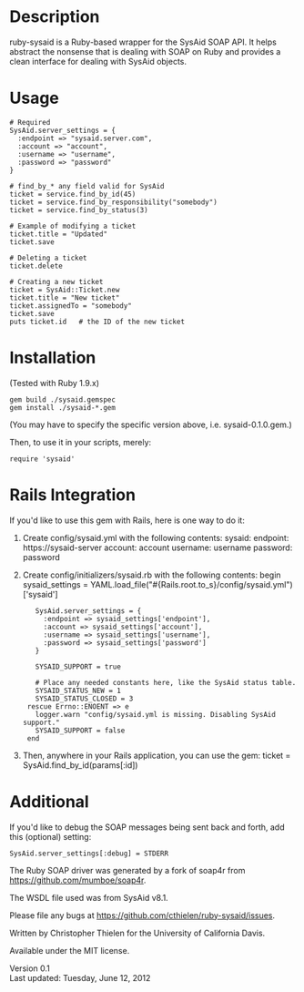 Description
===========
ruby-sysaid is a Ruby-based wrapper for the SysAid SOAP API. It helps abstract
the nonsense that is dealing with SOAP on Ruby and provides a clean interface
for dealing with SysAid objects.

Usage
=====
    # Required
    SysAid.server_settings = {
      :endpoint => "sysaid.server.com",
      :account => "account",
      :username => "username",
      :password => "password"
    }
    
    # find_by_* any field valid for SysAid
    ticket = service.find_by_id(45)
    ticket = service.find_by_responsibility("somebody")
    ticket = service.find_by_status(3)
    
    # Example of modifying a ticket
    ticket.title = "Updated"
    ticket.save
    
    # Deleting a ticket
    ticket.delete
    
    # Creating a new ticket
    ticket = SysAid::Ticket.new
    ticket.title = "New ticket"
    ticket.assignedTo = "somebody"
    ticket.save
    puts ticket.id   # the ID of the new ticket

Installation
============
(Tested with Ruby 1.9.x)

    gem build ./sysaid.gemspec
    gem install ./sysaid-*.gem

(You may have to specify the specific version above, i.e. sysaid-0.1.0.gem.)

Then, to use it in your scripts, merely:

    require 'sysaid'

Rails Integration
=================
If you'd like to use this gem with Rails, here is one way to do it:

1. Create config/sysaid.yml with the following contents:
    sysaid:
      endpoint: https://sysaid-server
      account: account
      username: username
      password: password
2. Create config/initializers/sysaid.rb with the following contents:
        begin
          sysaid_settings = YAML.load_file("#{Rails.root.to_s}/config/sysaid.yml")['sysaid']
  
          SysAid.server_settings = {
            :endpoint => sysaid_settings['endpoint'],
            :account => sysaid_settings['account'],
            :username => sysaid_settings['username'],
            :password => sysaid_settings['password']
          }
  
          SYSAID_SUPPORT = true
  
          # Place any needed constants here, like the SysAid status table.
          SYSAID_STATUS_NEW = 1
          SYSAID_STATUS_CLOSED = 3
        rescue Errno::ENOENT => e
          logger.warn "config/sysaid.yml is missing. Disabling SysAid support."
          SYSAID_SUPPORT = false
        end
3. Then, anywhere in your Rails application, you can use the gem:
    ticket = SysAid.find_by_id(params[:id])

Additional
==========
If you'd like to debug the SOAP messages being sent back and forth, add
this (optional) setting:

    SysAid.server_settings[:debug] = STDERR

The Ruby SOAP driver was generated by a fork of soap4r from https://github.com/mumboe/soap4r.

The WSDL file used was from SysAid v8.1.

Please file any bugs at https://github.com/cthielen/ruby-sysaid/issues.

Written by Christopher Thielen for the University of California Davis.

Available under the MIT license.

Version 0.1  
Last updated: Tuesday, June 12, 2012
